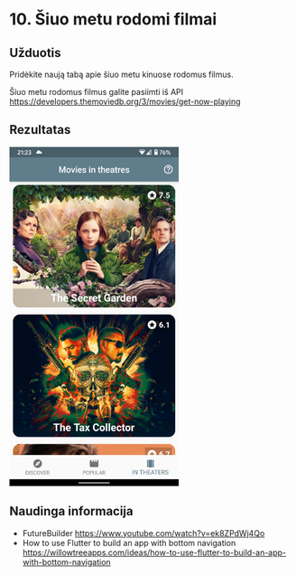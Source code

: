 # 10. Šiuo metu rodomi filmai

## Užduotis
Pridėkite naują tabą apie šiuo metu kinuose rodomus filmus. 

Šiuo metu rodomus filmus galite pasiimti iš API https://developers.themoviedb.org/3/movies/get-now-playing


## Rezultatas
<img src="https://raw.githubusercontent.com/nma-vasara-2020/uzduotys/master/uzduotys/screenshots/10-completed-task.png" width="300">

## Naudinga informacija
- FutureBuilder https://www.youtube.com/watch?v=ek8ZPdWj4Qo
- How to use Flutter to build an app with bottom navigation https://willowtreeapps.com/ideas/how-to-use-flutter-to-build-an-app-with-bottom-navigation
